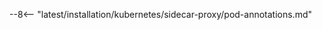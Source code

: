 [filtration-mode-priorities-docs]:  ../../../admin-en/configure-wallarm-mode.md#prioritization-of-methods
[applications-docs]:                ../../../user-guides/settings/applications.md
[custom-blocking-page-docs]:        ../../../admin-en/configuration-guides/configure-block-page-and-code.md
[nginx-directives-docs]:            ../../../admin-en/configure-parameters-en.md
[fallback-mode-docs]:               ../../../admin-en/configure-parameters-en.md#wallarm_fallback
[parsers-docs]:                     ../../../user-guides/rules/request-processing.md
[libdetection-docs]:                ../../../about-wallarm/protecting-against-attacks.md#basic-set-of-detectors
[wallarm-modes-docs]:               ../../../admin-en/configure-wallarm-mode.md
[passive-detection-docs]:           ../../../about-wallarm/detecting-vulnerabilities.md#passive-detection
[active-threat-verification-docs]:  ../../../about-wallarm/detecting-vulnerabilities.md#threat-replay-testing
[subscriptions-docs]:               ../../../about-wallarm/subscription-plans.md#waap-and-advanced-api-security
[denylist-docs]:                    ../../../user-guides/ip-lists/overview.md
[denylist-view-events-docs]:        ../../../user-guides/ip-lists/overview.md#requests-from-denylisted-ips

--8<-- "latest/installation/kubernetes/sidecar-proxy/pod-annotations.md"